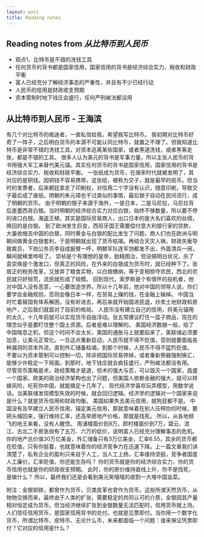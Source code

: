 ```yaml
---
layout: post
title: Reading notes
---
```


## Reading notes from *从比特币到人民币*
- 观点1、比特币是不错的洗钱工具
- 任何货币的背书都是国家信用，国家信用的背书是经济综合实力、税收和财政平衡
- 富人已经充分了解经济事态的严重性，并且有不少已经行动
- 人民币的信用是财政收支预期
- 资本管制时地下钱庄会盛行，任何严刑峻法都没用

## 从比特币到人民币 - 王海滨
有几个对比特币的痴迷者，一直私信给我，希望我写比特币。
我初期对比特币好奇了一阵子，之后明白货币的本源不可能认同比特币，就置之不理了。但我知道比特币是非常不错的洗钱工具，对资本逃离某些国家，或者黑道洗钱，或者黑客走账，都是不错的工具。
很多人认为美元的背书是军事力量，所以主张人民币的背书用强大军工来替代美元锚。其实任何货币的背书是国家信用，国家信用的背书是经济综合实力、税收和财政平衡。
一张纸成为货币，在唐宋时代就被发明了，其对应的是铜钱。因铜钱不容易携带，这张纸，被称为交子，就是最早的纸币。但当时的发票者，后来朝廷拿走了印刷权，对信用二个字没有认识，随意印刷，导致交子最后成了废纸。明朝的朱元璋也干过类似的事情，最后银子自动在民间流行，成了明朝的货币。
由于明朝的银子来源于海外，一是日本，二是马尼拉，马尼拉背后是墨西哥白银。当时明朝的经济综合实力对应白银，始终不够数量，所以要不停的进口白银。海盗王植，其实是国际贸易商人，出口日本的是大名们喜欢的丝绸，换回的是白银。
到了欧洲发生巨变，西班牙国王需要偿付意大利银行家的贷款，大量收缩去中国的白银，同时黄金与白银的配比发生了问题，商人们也在欧洲与明朝间做黄金白银套利，于是明朝就出现了货币枯竭。再结合天灾人祸，财政失衡导致裁员，下岗公务员李自成振臂一呼，明朝军队连军饷都发不出，外面清兵一闹，瞬间就稀里哗啦了。
崇祯是个有理想的皇帝，励精图治，但没搞明白状况，杀了袁崇焕是个激发口，但真正的风险，在外来的白银成为货币时，就已经种下了。张居正的税务改革，又放弃了粮食实物，以白银缴纳，等于变相掠夺农民，西北的农民就只好抛荒，流民就形成了规模。
回到现代，索罗斯是个有情怀的投机者，他对中国人没有恶意，一心要改造世界。所以十几年前，他对中国的领导人说，你们要学会金融规则，否则会像日本一样，在贸易上赚的钱，在金融上输掉。
中国当时忙着替国有体系解困，没有听进去，再后来就开始国进民退，炒卖土地财政和房地产，之后我们就面对了目前的格局。
人民币没有建立自己的信用，将美元锚用的太久，十几年前就可以实现货币自由浮动。张五常建议盯住一篮子商品，现在的理念似乎是要盯住整个国土资源。后者是难以理解的。
美国经济数据一般，给了中国喘息之机，但这个时间不会太长，美国的通胀马上就要起来了，美联储必须要加息，让美元正常化。一旦这点重新启动，人民币就不得不贬值，否则就要面临各种漏洞的资本外流，直到外汇储备枯竭。到那个时候，人民币不得不猛烈贬值。
不要以为资本管制可以控制一切，除非把国际贸易停掉，或者重新祭器强制换汇，能够少许稳定一下局面。到那时，地下钱庄就会疯狂盛行，严刑峻法都没有用。
尽管货币策略是术，政经策略才是道，但术的强大与否，可以毁灭一个国家，昌盛一个国家。欧美的政治经济架构也出了问题，但美国人依赖金融的强大，就可以转嫁风险，吃死你中国，就能搞定十几年了。
现代经济学喜欢玩弄模型，用数学说话。当美联储发现模型失效的时候，就会回归逻辑。经济学的逻辑对一个国家来说是什么？就是货币信用和财政均衡。
美国如果失去美元信用，就狗屁都不是。
中国没有及早建立人民币信用，锚定美元信用，那就意味着在别人压榨你的时候，要把头缩回来，强行维持汇率，还高举房地产价格，那就是找死。
所以，从各地频飞的地王来看，没有人醒悟。
周浦楼面价到8万，顾村楼面价到7万，碧云、滨江、古北二手房急抛有了五万、六万的低价，说明富人已经充分理解事态的危机。
你的地产总价值30万亿美金，外汇储备只有3万亿美金，汇率6.55，其余的货币都在贬值，只有你挺着，也就意味着你的经济竞争力在迅速下降。上一篇文章我们讲清楚了，私有企业的盈利只来自于人工，当人工上扬，汇率维持坚挺，竞争者国度人工廉价，汇率贬值，你还能生存吗？
你的货币就是你的经济综合实力，你的货币信用也就是你的财政收支预期。
此时，你的房价维持直线上升，你不是找死，是做什么？
所以，最终我们还是会看到美元笑嘻嘻的收割一大堆中国韭菜。

附注：金银铜铁，都曾作为货币，贝类皮革也曾作为货币。这些所谓天然货币，从物物交换而来，最终由于人类的扩张，需要稳定的共同认可的介质，金银因其产量相对恒定成为货币。但当经济继续扩张到金银数量无法匹配时，信用货币就上场。人们信任信用货币，是国家信用背书的兑付。也就是见票即付。当你用一个数字化货币，所谓比特币、皮特币、无论什么币，未来都面临一个问题：谁来保证凭票即付？它对应的信用是什么？